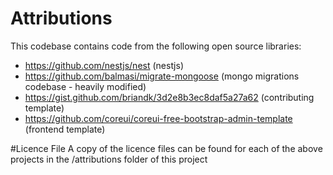 # Attributions

This codebase contains code from the following open source libraries:

- https://github.com/nestjs/nest (nestjs)
- https://github.com/balmasi/migrate-mongoose (mongo migrations codebase - heavily modified)
- https://gist.github.com/briandk/3d2e8b3ec8daf5a27a62 (contributing template)
- https://github.com/coreui/coreui-free-bootstrap-admin-template (frontend template)

#Licence File
A copy of the licence files can be found for each of the above projects in the /attributions folder of this project
